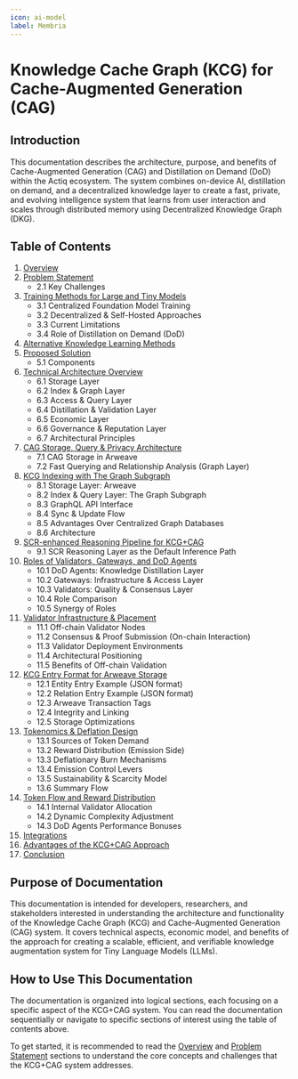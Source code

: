 ```yaml
---
icon: ai-model
label: Membria
---
```


# Knowledge Cache Graph (KCG) for Cache-Augmented Generation (CAG)

## Introduction

This documentation describes the architecture, purpose, and benefits of Cache-Augmented Generation (CAG) and Distillation on Demand (DoD) within the Actiq ecosystem. The system combines on-device AI, distillation on demand, and a decentralized knowledge layer to create a fast, private, and evolving intelligence system that learns from user interaction and scales through distributed memory using Decentralized Knowledge Graph (DKG).

## Table of Contents

1. [Overview](overview.md)
2. [Problem Statement](problem-statement.md)
   - 2.1 Key Challenges
3. [Training Methods for Large and Tiny Models](training-methods.md)
   - 3.1 Centralized Foundation Model Training
   - 3.2 Decentralized & Self-Hosted Approaches
   - 3.3 Current Limitations
   - 3.4 Role of Distillation on Demand (DoD)
4. [Alternative Knowledge Learning Methods](alternative-methods.md)
5. [Proposed Solution](proposed-solution.md)
   - 5.1 Components
6. [Technical Architecture Overview](technical-architecture.md)
   - 6.1 Storage Layer
   - 6.2 Index & Graph Layer
   - 6.3 Access & Query Layer
   - 6.4 Distillation & Validation Layer
   - 6.5 Economic Layer
   - 6.6 Governance & Reputation Layer
   - 6.7 Architectural Principles
7. [CAG Storage, Query & Privacy Architecture](storage-query-privacy.md)
   - 7.1 CAG Storage in Arweave
   - 7.2 Fast Querying and Relationship Analysis (Graph Layer)
8. [KCG Indexing with The Graph Subgraph](kcg-indexing.md)
   - 8.1 Storage Layer: Arweave
   - 8.2 Index & Query Layer: The Graph Subgraph
   - 8.3 GraphQL API Interface
   - 8.4 Sync & Update Flow
   - 8.5 Advantages Over Centralized Graph Databases
   - 8.6 Architecture
9. [SCR-enhanced Reasoning Pipeline for KCG+CAG](scr-reasoning.md)
   - 9.1 SCR Reasoning Layer as the Default Inference Path
10. [Roles of Validators, Gateways, and DoD Agents](roles.md)
    - 10.1 DoD Agents: Knowledge Distillation Layer
    - 10.2 Gateways: Infrastructure & Access Layer
    - 10.3 Validators: Quality & Consensus Layer
    - 10.4 Role Comparison
    - 10.5 Synergy of Roles
11. [Validator Infrastructure & Placement](validator-infrastructure.md)
    - 11.1 Off-chain Validator Nodes
    - 11.2 Consensus & Proof Submission (On-chain Interaction)
    - 11.3 Validator Deployment Environments
    - 11.4 Architectural Positioning
    - 11.5 Benefits of Off-chain Validation
12. [KCG Entry Format for Arweave Storage](kcg-entry-format.md)
    - 12.1 Entity Entry Example (JSON format)
    - 12.2 Relation Entry Example (JSON format)
    - 12.3 Arweave Transaction Tags
    - 12.4 Integrity and Linking
    - 12.5 Storage Optimizations
13. [Tokenomics & Deflation Design](tokenomics.md)
    - 13.1 Sources of Token Demand
    - 13.2 Reward Distribution (Emission Side)
    - 13.3 Deflationary Burn Mechanisms
    - 13.4 Emission Control Levers
    - 13.5 Sustainability & Scarcity Model
    - 13.6 Summary Flow
14. [Token Flow and Reward Distribution](token-flow.md)
    - 14.1 Internal Validator Allocation
    - 14.2 Dynamic Complexity Adjustment
    - 14.3 DoD Agents Performance Bonuses
15. [Integrations](integrations.md)
16. [Advantages of the KCG+CAG Approach](advantages.md)
17. [Conclusion](conclusion.md)

## Purpose of Documentation

This documentation is intended for developers, researchers, and stakeholders interested in understanding the architecture and functionality of the Knowledge Cache Graph (KCG) and Cache-Augmented Generation (CAG) system. It covers technical aspects, economic model, and benefits of the approach for creating a scalable, efficient, and verifiable knowledge augmentation system for Tiny Language Models (LLMs).

## How to Use This Documentation

The documentation is organized into logical sections, each focusing on a specific aspect of the KCG+CAG system. You can read the documentation sequentially or navigate to specific sections of interest using the table of contents above.

To get started, it is recommended to read the [Overview](overview.md) and [Problem Statement](problem-statement.md) sections to understand the core concepts and challenges that the KCG+CAG system addresses.
